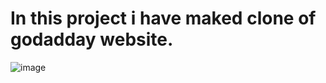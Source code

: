 # In this project i have maked clone of godadday website.

![image](https://user-images.githubusercontent.com/77235457/169898076-7c4121fe-9f6e-4a24-a575-b8176beca428.png)
